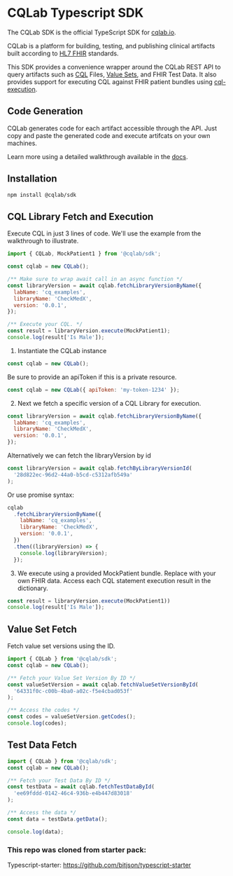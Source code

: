 # CQLab Typescript SDK

The CQLab SDK is the official TypeScript SDK for [cqlab.io](https://cqlab.io).

CQLab is a platform for building, testing, and publishing clinical artifacts built according to [HL7 FHIR](https://fhir.org/) standards.

This SDK provides a convenience wrapper around the CQLab REST API to query artifacts such as [CQL](https://cql.hl7.org/) Files, [Value Sets](https://www.hl7.org/fhir/valueset.html), and FHIR Test Data. It also provides support for executing CQL against FHIR patient bundles using [cql-execution](https://github.com/cqframework/cql-execution).

## Code Generation

CQLab generates code for each artifact accessible through the API. Just copy and paste the generated code and execute artifcats on your own machines.

Learn more using a detailed walkthrough available in the [docs](https://cqlab.io).

## Installation

```sh
npm install @cqlab/sdk
```

## CQL Library Fetch and Execution

Execute CQL in just 3 lines of code. We'll use the example from the walkthrough to illustrate.

```js
import { CQLab, MockPatient1 } from '@cqlab/sdk';

const cqlab = new CQLab();

/** Make sure to wrap await call in an async function */
const libraryVersion = await cqlab.fetchLibraryVersionByName({
  labName: 'cq_examples',
  libraryName: 'CheckMedX',
  version: '0.0.1',
});

/** Execute your CQL. */
const result = libraryVersion.execute(MockPatient1);
console.log(result['Is Male']);
```

1. Instantiate the CQLab instance

```js
const cqlab = new CQLab();
```

Be sure to provide an apiToken if this is a private resource.

```js
const cqlab = new CQLab({ apiToken: 'my-token-1234' });
```

2. Next we fetch a specific version of a CQL Library for execution.

```js
const libraryVersion = await cqlab.fetchLibraryVersionByName({
  labName: 'cq_examples',
  libraryName: 'CheckMedX',
  version: '0.0.1',
});
```

Alternatively we can fetch the libraryVersion by id

```js
const libraryVersion = await cqlab.fetchByLibraryVersionId(
  '28d822ec-96d2-44a0-b5cd-c5312afb549a'
);
```

Or use promise syntax:

```js
cqlab
  .fetchLibraryVersionByName({
    labName: 'cq_examples',
    libraryName: 'CheckMedX',
    version: '0.0.1',
  })
  .then((libraryVersion) => {
    console.log(libraryVersion);
  });
```

3. We execute using a provided MockPatient bundle. Replace with your own FHIR data. Access each CQL statement execution result in the dictionary.

```js
const result = libraryVersion.execute(MockPatient1))
console.log(result['Is Male']);
```

## Value Set Fetch

Fetch value set versions using the ID.

```js
import { CQLab } from '@cqlab/sdk';
const cqlab = new CQLab();

/** Fetch your Value Set Version By ID */
const valueSetVersion = await cqlab.fetchValueSetVersionById(
  '64331f0c-c00b-4ba0-a02c-f5e4cbad053f'
);

/** Access the codes */
const codes = valueSetVersion.getCodes();
console.log(codes);
```

## Test Data Fetch

```js
import { CQLab } from '@cqlab/sdk';
const cqlab = new CQLab();

/** Fetch your Test Data By ID */
const testData = await cqlab.fetchTestDataById(
  'ee69fddd-0142-46c4-936b-e4b447d83018'
);

/** Access the data */
const data = testData.getData();

console.log(data);
```

### This repo was cloned from starter pack:

Typescript-starter: https://github.com/bitjson/typescript-starter
